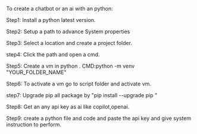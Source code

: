 To create a chatbot or an ai with an python:

Step1: Install a python latest version.

Step2: Setup a path to advance System properties

Step3: Select a location and create a project folder.

step4: Click the path and open a cmd.

Step5: Create a vm in python .
      CMD:python -m venv "YOUR_FOLDER_NAME"

Step6: To activate a vm go to script folder and activate vm.

step7: Upgrade pip all package by "pip install --upgrade pip "

Step8: Get an any api key as ai like copilot,openai.

Step9: create a python file and code and paste the api key and give system instruction to perform.

